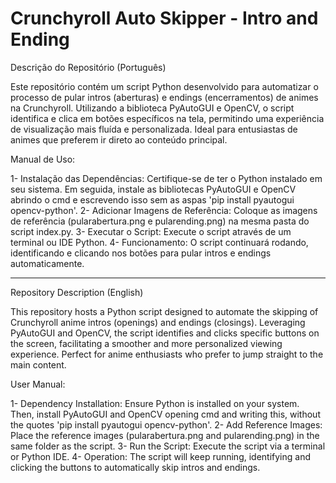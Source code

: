 # Crunchyroll Auto Skipper - Intro and Ending

Descrição do Repositório (Português)

Este repositório contém um script Python desenvolvido para automatizar o processo de pular intros (aberturas) e endings (encerramentos) de animes na Crunchyroll. Utilizando a biblioteca PyAutoGUI e OpenCV, o script identifica e clica em botões específicos na tela, permitindo uma experiência de visualização mais fluída e personalizada. Ideal para entusiastas de animes que preferem ir direto ao conteúdo principal.

Manual de Uso:

1- Instalação das Dependências: Certifique-se de ter o Python instalado em seu sistema. Em seguida, instale as bibliotecas PyAutoGUI e OpenCV abrindo o cmd e escrevendo isso sem as aspas 'pip install pyautogui opencv-python'.
2- Adicionar Imagens de Referência: Coloque as imagens de referência (pularabertura.png e pularending.png) na mesma pasta do script index.py.
3- Executar o Script: Execute o script através de um terminal ou IDE Python.
4- Funcionamento: O script continuará rodando, identificando e clicando nos botões para pular intros e endings automaticamente.

-----------------------------------------------------------------------------------------------------------------------------------------------------------

Repository Description (English)

This repository hosts a Python script designed to automate the skipping of Crunchyroll anime intros (openings) and endings (closings). Leveraging PyAutoGUI and OpenCV, the script identifies and clicks specific buttons on the screen, facilitating a smoother and more personalized viewing experience. Perfect for anime enthusiasts who prefer to jump straight to the main content.

User Manual:

1- Dependency Installation: Ensure Python is installed on your system. Then, install PyAutoGUI and OpenCV opening cmd and writing this, without the quotes 'pip install pyautogui opencv-python'.
2- Add Reference Images: Place the reference images (pularabertura.png and pularending.png) in the same folder as the script.
3- Run the Script: Execute the script via a terminal or Python IDE.
4- Operation: The script will keep running, identifying and clicking the buttons to automatically skip intros and endings.

